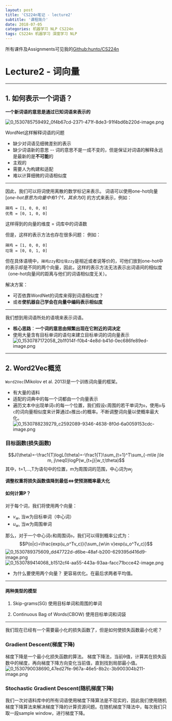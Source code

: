 ```yaml
---
layout: post
title: 'CS224n笔记 - lecture2'
subtitle: '课程简介'
date: 2018-07-05
categories: 机器学习 NLP CS224n
tags: CS224n 机器学习 深度学习 NLP
---
```


所有课件及Assignments可见我的[Github:hunto/CS224n](https://github.com/hunto/CS224n)

# Lecture2 - 词向量

---
## 1. 如何表示一个词语？
**一个新词语的意思是通过已知词语来表示的**

![0_1530785759492_0f4b67cd-2371-471f-8de3-91f4bd6b220d-image.png](bbs.dian.org.cn/assets/uploads/files/1530785760265-0f4b67cd-2371-471f-8de3-91f4bd6b220d-image.png) 

WordNet这样解释词语的问题
* 缺少对词语见细微差别的表示
* 缺少词语新的意思 -- 词的意思不是一成不变的，但是保证对词语的解释永远是最新的是**不可能**的
* 主观的
* 需要人为构建和适配
* 难以计算细微的词语相似度

---
因此，我们可以将词使用离散的数学标记来表示。
词语可以使用one-hot向量 [*one-hot意思为向量中有1个1，其余为0*] 的方式来表示，例如：
```
辣鸡 = [1, 0, 0, 0]
优秀 = [0, 1, 0, 0]
```
这样得到的向量的维度 = 词库中的词语数

但是，这样的表示方法也存在很多问题：
例如：
```
辣鸡 = [1, 0, 0, 0]
垃圾 = [0, 0, 1, 0]
```
但在具体语境中，`辣鸡zzy`和`垃圾zzy`是相近或者说等价的，可他们放到one-hot中的表示却是不同的两个向量，因此，这样的表示方法无法表示出词语间的相似度（one-hot向量间的距离与他们的词语相似度无关）。

解决方案：
* 可否依靠WordNet的词库来得到词语相似度？
* 或者**使机器自己学会在向量中编码表示相似度**

---
我们想到用词语所处的语境来表示词语。
* **核心思路**：**一个词的意思由频繁出现在它附近的词决定**
* 使用大量含有目标单词的语句来建立目标单词的词向量表示
![0_1530787172058_2b1f014f-f0b4-4e8d-b41d-0ec686fe89ed-image.png](bbs.dian.org.cn/assets/uploads/files/1530787172411-2b1f014f-f0b4-4e8d-b41d-0ec686fe89ed-image.png) 

---
## 2. Word2Vec概览
`Word2Vec`(Mikolov et al. 2013)是一个训练词向量的框架。

* 有大量的语料
* 适配的词典中的每一个词都由一个向量表示
* 遍历文本中出现单词`c`的每一个位置，我们假设`c`周围的若干单词为`o`，使用`o`与`c`的词向量相似度来计算通过`o`推出`c`的概率。不断调整词向量以使概率最大化。
![0_1530788239279_c2592089-9346-4638-8f0d-6a0059153cdc-image.png](bbs.dian.org.cn/assets/uploads/files/1530788239704-c2592089-9346-4638-8f0d-6a0059153cdc-image.png) 

### 目标函数(损失函数)
$$J(\theta)=-\frac1{T}logL(\theta)=-\frac1{T}\sum_{t=1}^T\sum_{-m\le j\le m, j\neq0}logP(w_{t+j}|w_t;\theta)$$
其中，t=1,...,T为语句中的位置，m为周围词的范围，中心词为$w_j$

**调整权重将损失函数值降到最低<=>使预测概率最大化**

#### 如何计算P？
对于每个词，我们将使用两个向量：
* $v_w$, 当w为目标单词（中心词）
* $u_w$, 当w为周围单词

那么，对于一个中心词`c`和周围词`o`，我们可以得到概率公式为：
$$P(o|c)=\frac{exp(u_o^Tv_c)}{\sum_{w\in v}exp(u_o^Tv_c)}$$
![0_1530789375609_dd47722d-d6be-48af-b200-629395d416d9-image.png](bbs.dian.org.cn/assets/uploads/files/1530789377486-dd47722d-d6be-48af-b200-629395d416d9-image.png) 
![0_1530789414068_b1512cf4-aa55-443a-93aa-facc71bcce42-image.png](bbs.dian.org.cn/assets/uploads/files/1530789414483-b1512cf4-aa55-443a-93aa-facc71bcce42-image.png)

* 为什么要使用两个向量？
更容易优化。在最后求两者平均值。

---
#### 两种类型的模型
1. Skip-grams(SG)
使用目标单词和周围的单词

2. Continuous Bag of Words(CBOW)
使用目标单词和词袋

---
我们现在已经有一个需要最小化的损失函数了，但是如何使损失函数最小化呢？
### Gradient Descent(梯度下降)
梯度下降是一个最小化损失函数的算法。
梯度下降法，当前θ值，计算其在损失函数中的梯度，再向梯度下降方向变化当前值，直到找到局部最小值。
![0_1530790038690_47ed27fe-967a-46e5-8b2c-3b900304b211-image.png](bbs.dian.org.cn/assets/uploads/files/1530790039379-47ed27fe-967a-46e5-8b2c-3b900304b211-image.png) 

### Stochastic Gradient Descent(随机梯度下降)
我们一次对语料库中的所有词语使用梯度下降算法是不现实的，因此我们使用随机梯度下降算法来解决梯度下降的计算资源问题。在随机梯度下降法中，每次我们只取一段sample window，进行梯度下降。
